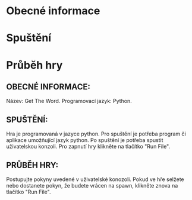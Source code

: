 # Obecné informace
# Spuštění
# Průběh hry

OBECNÉ INFORMACE:
----------------
Název: Get The Word.
Programovací jazyk: Python.

SPUŠTĚNÍ:
---------
Hra je programovaná v jazyce python. 
Pro spuštění je potřeba program či aplikace umožňující jazyk python.
Po spuštění je potřeba spustit uživatelskou konzoli.
Pro zapnutí hry klikněte na tlačítko "Run File".

PRŮBĚH HRY:
-----------

Postupujte pokyny uvedené v uživatelské konozoli.
Pokud ve hře selžete nebo dostanete pokyn, že budete vrácen na spawn, klikněte znova na tlačítko "Run File".

